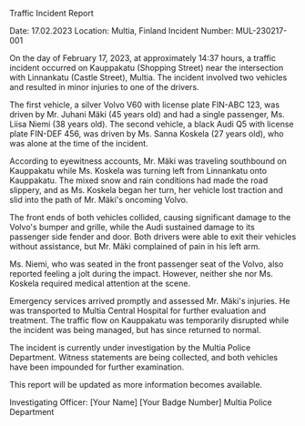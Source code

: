  Traffic Incident Report

Date: 17.02.2023
Location: Multia, Finland
Incident Number: MUL-230217-001

On the day of February 17, 2023, at approximately 14:37 hours, a traffic incident occurred on Kauppakatu (Shopping Street) near the intersection with Linnankatu (Castle Street), Multia. The incident involved two vehicles and resulted in minor injuries to one of the drivers.

The first vehicle, a silver Volvo V60 with license plate FIN-ABC 123, was driven by Mr. Juhani Mäki (45 years old) and had a single passenger, Ms. Liisa Niemi (38 years old). The second vehicle, a black Audi Q5 with license plate FIN-DEF 456, was driven by Ms. Sanna Koskela (27 years old), who was alone at the time of the incident.

According to eyewitness accounts, Mr. Mäki was traveling southbound on Kauppakatu while Ms. Koskela was turning left from Linnankatu onto Kauppakatu. The mixed snow and rain conditions had made the road slippery, and as Ms. Koskela began her turn, her vehicle lost traction and slid into the path of Mr. Mäki's oncoming Volvo.

The front ends of both vehicles collided, causing significant damage to the Volvo's bumper and grille, while the Audi sustained damage to its passenger side fender and door. Both drivers were able to exit their vehicles without assistance, but Mr. Mäki complained of pain in his left arm.

Ms. Niemi, who was seated in the front passenger seat of the Volvo, also reported feeling a jolt during the impact. However, neither she nor Ms. Koskela required medical attention at the scene.

Emergency services arrived promptly and assessed Mr. Mäki's injuries. He was transported to Multia Central Hospital for further evaluation and treatment. The traffic flow on Kauppakatu was temporarily disrupted while the incident was being managed, but has since returned to normal.

The incident is currently under investigation by the Multia Police Department. Witness statements are being collected, and both vehicles have been impounded for further examination.

This report will be updated as more information becomes available.

Investigating Officer:
[Your Name]
[Your Badge Number]
Multia Police Department